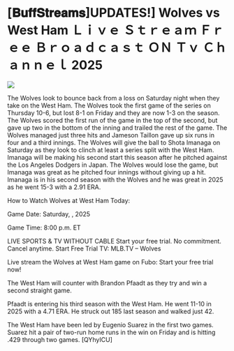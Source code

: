 # [𝐁𝐮𝐟𝐟𝐒𝐭𝐫𝐞𝐚𝐦𝐬]UPDATES!] Wolves vs West Ham Ｌｉｖｅ Ｓｔｒｅａｍ Ｆｒｅｅ Ｂｒｏａｄｃａｓｔ ＯＮ Ｔｖ Ｃｈａｎｎｅｌ  2025  
  
  
[![](https://i.imgur.com/qSNzIqt.png)](https://movie.rssnews.media/FHsZjfH.php)  
  
The Wolves look to bounce back from a loss on Saturday night when they take on the West Ham. The Wolves took the first game of the series on Thursday 10-6, but lost 8-1 on Friday and they are now 1-3 on the season. The Wolves scored the first run of the game in the top of the second, but gave up two in the bottom of the inning and trailed the rest of the game. The Wolves managed just three hits and Jameson Taillon gave up six runs in four and a third innings. The Wolves will give the ball to Shota Imanaga on Saturday as they look to clinch at least a series split with the West Ham. Imanaga will be making his second start this season after he pitched against the Los Angeles Dodgers in Japan. The Wolves would lose the game, but Imanaga was great as he pitched four innings without giving up a hit. Imanaga is in his second season with the Wolves and he was great in 2025 as he went 15-3 with a 2.91 ERA.

How to Watch Wolves at West Ham Today:

Game Date: Saturday, , 2025

Game Time: 8:00 p.m. ET

LIVE SPORTS & TV WITHOUT CABLE
Start your free trial. No commitment. Cancel anytime.
Start Free Trial
TV: MLB.TV – Wolves

Live stream the Wolves at West Ham game on Fubo: Start your free trial now!

The West Ham will counter with Brandon Pfaadt as they try and win a second straight game.

Pfaadt is entering his third season with the West Ham. He went 11-10 in 2025 with a 4.71 ERA. He struck out 185 last season and walked just 42.

The West Ham have been led by Eugenio Suarez in the first two games. Suarez hit a pair of two-run home runs in the win on Friday and is hitting .429 through two games. [QYhyICU]